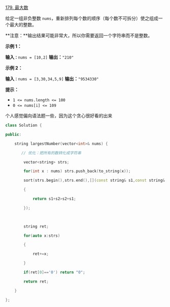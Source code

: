 [179. 最大数](https://leetcode.cn/problems/largest-number/)

给定一组非负整数 `nums`，重新排列每个数的顺序（每个数不可拆分）使之组成一个最大的整数。

**注意：**输出结果可能非常大，所以你需要返回一个字符串而不是整数。

**示例 1：**

**输入`：`**`nums = [10,2]`
**输出：**`"210"`

**示例 2：**

**输入`：`**`nums = [3,30,34,5,9]`
**输出：**`"9534330"`

**提示：**

- `1 <= nums.length <= 100`
- `0 <= nums[i] <= 109`


个人感觉偏向语法题一些，因为这个贪心很好看的出来

```cpp
class Solution {

public:

    string largestNumber(vector<int>& nums) {

       // 优化：把所有的数转化成字符串

        vector<string> strs;

        for(int x : nums) strs.push_back(to_string(x));

        sort(strs.begin(),strs.end(),[](const string& s1,const string& s2)

        {

            return s1+s2>s2+s1;

        });

  

        string ret;

        for(auto x:strs)

        {

            ret+=x;

        }

        if(ret[0]=='0') return "0";

        return ret;

    }

};
```